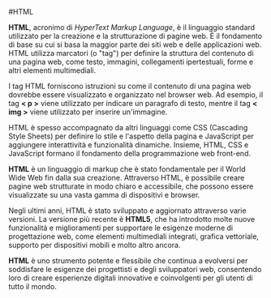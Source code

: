 #HTML

**HTML**, acronimo di *HyperText Markup Language*, è il linguaggio standard utilizzato per la creazione e la strutturazione di pagine web. È il fondamento di base su cui si basa la maggior parte dei siti web e delle applicazioni web. HTML utilizza marcatori (o "tag") per definire la struttura del contenuto di una pagina web, come testo, immagini, collegamenti ipertestuali, forme e altri elementi multimediali.

I tag HTML forniscono istruzioni su come il contenuto di una pagina web dovrebbe essere visualizzato e organizzato nel browser web. Ad esempio, il tag **< p >** viene utilizzato per indicare un paragrafo di testo, mentre il tag **< img >** viene utilizzato per inserire un'immagine.

HTML è spesso accompagnato da altri linguaggi come CSS (Cascading Style Sheets) per definire lo stile e l'aspetto della pagina e JavaScript per aggiungere interattività e funzionalità dinamiche. Insieme, HTML, CSS e JavaScript formano il fondamento della programmazione web front-end.

**HTML** è un linguaggio di markup che è stato fondamentale per il World Wide Web fin dalla sua creazione. Attraverso HTML, è possibile creare pagine web strutturate in modo chiaro e accessibile, che possono essere visualizzate su una vasta gamma di dispositivi e browser.

Negli ultimi anni, HTML è stato sviluppato e aggiornato attraverso varie versioni. La versione più recente è **HTML5**, che ha introdotto molte nuove funzionalità e miglioramenti per supportare le esigenze moderne di progettazione web, come elementi multimediali integrati, grafica vettoriale, supporto per dispositivi mobili e molto altro ancora.

**HTML** è uno strumento potente e flessibile che continua a evolversi per soddisfare le esigenze dei progettisti e degli sviluppatori web, consentendo loro di creare esperienze digitali innovative e coinvolgenti per gli utenti di tutto il mondo.